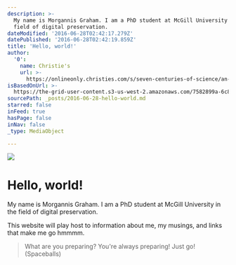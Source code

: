 ```yaml
---
description: >-
  My name is Morgannis Graham. I am a PhD student at McGill University in the
  field of digital preservation.
dateModified: '2016-06-28T02:42:17.279Z'
datePublished: '2016-06-28T02:42:19.859Z'
title: 'Hello, world!'
author:
  '0':
    name: Christie's
    url: >-
      https://onlineonly.christies.com/s/seven-centuries-of-science/an-apple-1-personal-computer-apple-inc-18/20976
isBasedOnUrl: >-
  https://the-grid-user-content.s3-us-west-2.amazonaws.com/7582899a-6c80-460e-a887-42df63c7d999.png
sourcePath: _posts/2016-06-28-hello-world.md
starred: false
inFeed: true
hasPage: false
inNav: false
_type: MediaObject

---
```

![](https://imgflo.herokuapp.com/graph/vahj1ThiexotieMo/9cd7d499fd32bca60c6febb5989ea5a0/croprotate.jpg?cropheight=1850&cropwidth=3200&degrees=0&input=https%3A%2F%2Fthe-grid-user-content.s3-us-west-2.amazonaws.com%2F9e668f1c-16c8-4645-add2-afb7d819d230.jpg&x=0&y=0)

# Hello, world!

My name is Morgannis Graham. I am a PhD student at McGill University in the field of digital preservation.

This website will play host to information about me, my musings, and links that make me go hmmmm.

> What are you preparing? You're always preparing! Just go! (Spaceballs)